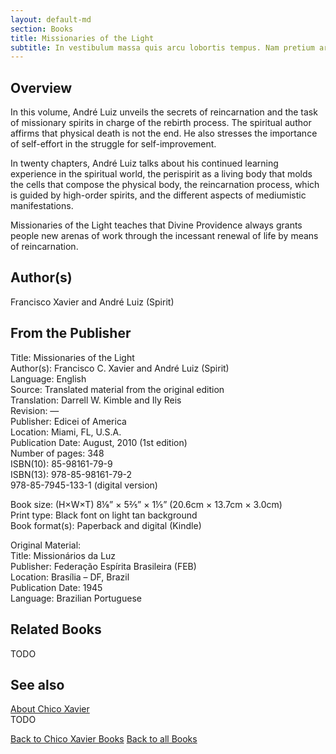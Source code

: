 ```yaml
---
layout: default-md
section: Books
title: Missionaries of the Light
subtitle: In vestibulum massa quis arcu lobortis tempus. Nam pretium arcu in odio vulputate luctus.
---
```


## Overview
In this volume, André Luiz unveils the secrets of reincarnation and the task of missionary spirits in charge of the rebirth process. The spiritual author affirms that physical death is not the end. He also stresses the importance of self-effort in the struggle for self-improvement.

In twenty chapters, André Luiz talks about his continued learning experience in the spiritual world, the perispirit as a living body that molds the cells that compose the physical body, the reincarnation process, which is guided by high-order spirits, and the different aspects of mediumistic manifestations.

Missionaries of the Light teaches that Divine Providence always grants people new arenas of work through the incessant renewal of life by means of reincarnation.

## Author(s)
Francisco Xavier and André Luiz (Spirit)

## From the Publisher
Title: 	Missionaries of the Light  
Author(s): 	Francisco C. Xavier and André Luiz (Spirit)  
Language: 	English  
Source: 	Translated material from the original edition  
Translation: 	Darrell W. Kimble and Ily Reis  
Revision: 	—  
Publisher: 	Edicei of America  
Location: 	Miami, FL, U.S.A.  
Publication Date: 	August, 2010 (1st edition)  
Number of pages: 	348  
ISBN(10): 	85-98161-79-9  
ISBN(13): 	978-85-98161-79-2  
	978-85-7945-133-1 (digital version)  
  
Book size: (H×W×T) 	8⅛” × 5⅖” × 1⅕” (20.6cm × 13.7cm × 3.0cm)  
Print type: 	Black font on light tan background  
Book format(s): 	Paperback and digital (Kindle)  
  
Original Material: 	  
Title: 	Missionários da Luz  
Publisher: 	Federação Espírita Brasileira (FEB)  
Location: 	Brasília – DF, Brazil  
Publication Date: 	1945  
Language: 	Brazilian Portuguese  

## Related Books
TODO

## See also
[About Chico Xavier](/profile/chico-xavier)  
TODO


<a href="/books/chico-xavier" class="button">Back to Chico Xavier Books</a>
<a href="/books" class="button">Back to all Books</a>

